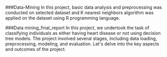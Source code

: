 ###Data-Mining
In this project, basic data analysis and preprocessing was conducted on selected dataset and K nearest neighbors algorithm was applied on the dataset using R programming language.

###Data mining_final_report
In this project, we undertook the task of classifying individuals as either having heart disease or not using decision tree models. The project involved several stages, including data loading, preprocessing, modeling, and evaluation. Let's delve into the key aspects and outcomes of the project.
